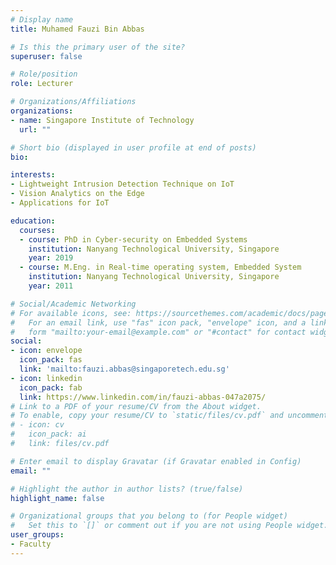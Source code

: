 ```yaml
---
# Display name
title: Muhamed Fauzi Bin Abbas

# Is this the primary user of the site?
superuser: false

# Role/position
role: Lecturer

# Organizations/Affiliations
organizations:
- name: Singapore Institute of Technology
  url: ""

# Short bio (displayed in user profile at end of posts)
bio:

interests:
- Lightweight Intrusion Detection Technique on IoT
- Vision Analytics on the Edge
- Applications for IoT

education:
  courses:
  - course: PhD in Cyber-security on Embedded Systems
    institution: Nanyang Technological University, Singapore
    year: 2019
  - course: M.Eng. in Real-time operating system, Embedded System
    institution: Nanyang Technological University, Singapore
    year: 2011

# Social/Academic Networking
# For available icons, see: https://sourcethemes.com/academic/docs/page-builder/#icons
#   For an email link, use "fas" icon pack, "envelope" icon, and a link in the
#   form "mailto:your-email@example.com" or "#contact" for contact widget.
social:
- icon: envelope
  icon_pack: fas
  link: 'mailto:fauzi.abbas@singaporetech.edu.sg'
- icon: linkedin
  icon_pack: fab
  link: https://www.linkedin.com/in/fauzi-abbas-047a2075/
# Link to a PDF of your resume/CV from the About widget.
# To enable, copy your resume/CV to `static/files/cv.pdf` and uncomment the lines below.
# - icon: cv
#   icon_pack: ai
#   link: files/cv.pdf

# Enter email to display Gravatar (if Gravatar enabled in Config)
email: ""

# Highlight the author in author lists? (true/false)
highlight_name: false

# Organizational groups that you belong to (for People widget)
#   Set this to `[]` or comment out if you are not using People widget.
user_groups:
- Faculty
---
```


